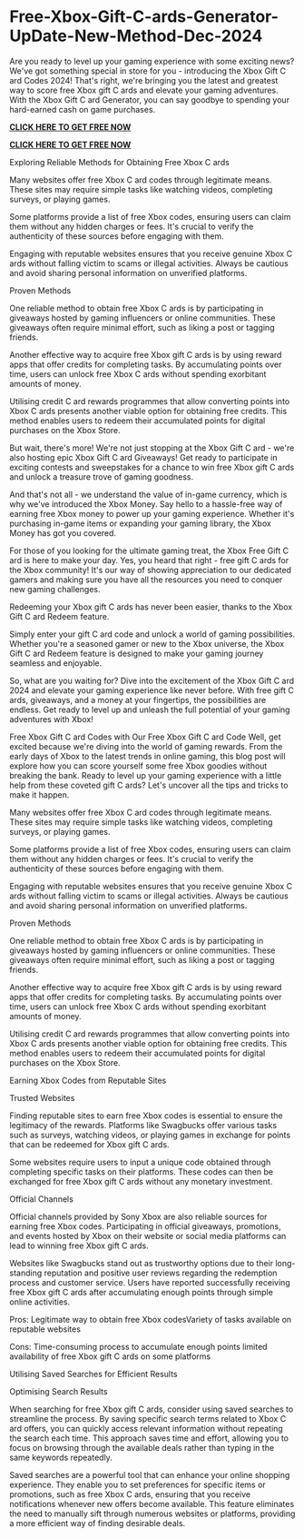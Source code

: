 # Free-Xbox-Gift-C-ards-Generator-UpDate-New-Method-Dec-2024
Are you ready to level up your gaming experience with some exciting news? We've got something special in store for you - introducing the Xbox Gift C ard Codes 2024! That's right, we're bringing you the latest and greatest way to score free Xbox gift C ards and elevate your gaming adventures. With the Xbox Gift C ard Generator, you can say goodbye to spending your hard-earned cash on game purchases.

**[CLICK HERE TO GET FREE NOW](https://toree.xyz/all-gift-card/)**

**[CLICK HERE TO GET FREE NOW](https://toree.xyz/all-gift-card/)**


Exploring Reliable Methods for Obtaining Free Xbox C ards

Many websites offer free Xbox C ard codes through legitimate means. These sites may require simple tasks like watching videos, completing surveys, or playing games.

Some platforms provide a list of free Xbox codes, ensuring users can claim them without any hidden charges or fees. It's crucial to verify the authenticity of these sources before engaging with them.

Engaging with reputable websites ensures that you receive genuine Xbox C ards without falling victim to scams or illegal activities. Always be cautious and avoid sharing personal information on unverified platforms.

Proven Methods

One reliable method to obtain free Xbox C ards is by participating in giveaways hosted by gaming influencers or online communities. These giveaways often require minimal effort, such as liking a post or tagging friends.

Another effective way to acquire free Xbox gift C ards is by using reward apps that offer credits for completing tasks. By accumulating points over time, users can unlock free Xbox C ards without spending exorbitant amounts of money.

Utilising credit C ard rewards programmes that allow converting points into Xbox C ards presents another viable option for obtaining free credits. This method enables users to redeem their accumulated points for digital purchases on the Xbox Store.

 

But wait, there's more! We're not just stopping at the Xbox Gift C ard - we're also hosting epic Xbox Gift C ard Giveaways! Get ready to participate in exciting contests and sweepstakes for a chance to win free Xbox gift C ards and unlock a treasure trove of gaming goodness.

And that's not all - we understand the value of in-game currency, which is why we've introduced the Xbox Money. Say hello to a hassle-free way of earning free Xbox money to power up your gaming experience. Whether it's purchasing in-game items or expanding your gaming library, the Xbox Money has got you covered.

For those of you looking for the ultimate gaming treat, the Xbox Free Gift C ard is here to make your day. Yes, you heard that right - free gift C ards for the Xbox community! It's our way of showing appreciation to our dedicated gamers and making sure you have all the resources you need to conquer new gaming challenges.

Redeeming your Xbox gift C ards has never been easier, thanks to the Xbox Gift C ard Redeem feature.

Simply enter your gift C ard code and unlock a world of gaming possibilities. Whether you're a seasoned gamer or new to the Xbox universe, the Xbox Gift C ard Redeem feature is designed to make your gaming journey seamless and enjoyable.

So, what are you waiting for? Dive into the excitement of the Xbox Gift C ard 2024 and elevate your gaming experience like never before. With free gift C ards, giveaways, and a money at your fingertips, the possibilities are endless. Get ready to level up and unleash the full potential of your gaming adventures with Xbox!

Free Xbox Gift C ard Codes with Our Free Xbox Gift C ard Code Well, get excited because we're diving into the world of gaming rewards. From the early days of Xbox to the latest trends in online gaming, this blog post will explore how you can score yourself some free Xbox goodies without breaking the bank. Ready to level up your gaming experience with a little help from these coveted gift C ards? Let's uncover all the tips and tricks to make it happen.

Many websites offer free Xbox C ard codes through legitimate means. These sites may require simple tasks like watching videos, completing surveys, or playing games.

Some platforms provide a list of free Xbox codes, ensuring users can claim them without any hidden charges or fees. It's crucial to verify the authenticity of these sources before engaging with them.

Engaging with reputable websites ensures that you receive genuine Xbox C ards without falling victim to scams or illegal activities. Always be cautious and avoid sharing personal information on unverified platforms.

Proven Methods

One reliable method to obtain free Xbox C ards is by participating in giveaways hosted by gaming influencers or online communities. These giveaways often require minimal effort, such as liking a post or tagging friends.

Another effective way to acquire free Xbox gift C ards is by using reward apps that offer credits for completing tasks. By accumulating points over time, users can unlock free Xbox C ards without spending exorbitant amounts of money.

Utilising credit C ard rewards programmes that allow converting points into Xbox C ards presents another viable option for obtaining free credits. This method enables users to redeem their accumulated points for digital purchases on the Xbox Store.

Earning Xbox Codes from Reputable Sites

Trusted Websites

Finding reputable sites to earn free Xbox codes is essential to ensure the legitimacy of the rewards. Platforms like Swagbucks offer various tasks such as surveys, watching videos, or playing games in exchange for points that can be redeemed for Xbox gift C ards.

Some websites require users to input a unique code obtained through completing specific tasks on their platforms. These codes can then be exchanged for free Xbox gift C ards without any monetary investment.

Official Channels

Official channels provided by Sony Xbox are also reliable sources for earning free Xbox codes. Participating in official giveaways, promotions, and events hosted by Xbox on their website or social media platforms can lead to winning free Xbox gift C ards.

Websites like Swagbucks stand out as trustworthy options due to their long-standing reputation and positive user reviews regarding the redemption process and customer service. Users have reported successfully receiving free Xbox gift C ards after accumulating enough points through simple online activities.

Pros: Legitimate way to obtain free Xbox codesVariety of tasks available on reputable websites

Cons: Time-consuming process to accumulate enough points limited availability of free Xbox gift C ards on some platforms

Utilising Saved Searches for Efficient Results

Optimising Search Results

When searching for free Xbox gift C ards, consider using saved searches to streamline the process. By saving specific search terms related to Xbox C ard offers, you can quickly access relevant information without repeating the search each time. This approach saves time and effort, allowing you to focus on browsing through the available deals rather than typing in the same keywords repeatedly.

Saved searches are a powerful tool that can enhance your online shopping experience. They enable you to set preferences for specific items or promotions, such as free Xbox C ards, ensuring that you receive notifications whenever new offers become available. This feature eliminates the need to manually sift through numerous websites or platforms, providing a more efficient way of finding desirable deals.
